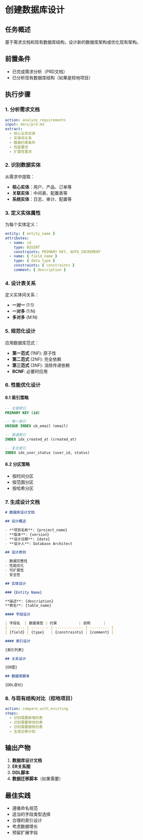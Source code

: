 # 创建数据库设计

## 任务概述

基于需求文档和现有数据库结构，设计新的数据库架构或优化现有架构。

## 前置条件

- 已完成需求分析（PRD文档）
- 已分析现有数据库结构（如果是棕地项目）

## 执行步骤

### 1. 分析需求文档

```yaml
action: analyze_requirements
input: docs/prd.md
extract:
  - 核心业务实体
  - 实体间关系
  - 数据约束条件
  - 性能要求
  - 扩展性需求
```

### 2. 识别数据实体

从需求中提取：

- **核心实体**：用户、产品、订单等
- **关联实体**：中间表、配置表等
- **系统实体**：日志、审计、配置等

### 3. 定义实体属性

为每个实体定义：

```yaml
entity: { entity_name }
attributes:
  - name: id
    type: BIGINT
    constraints: PRIMARY KEY, AUTO_INCREMENT
  - name: { field_name }
    type: { data_type }
    constraints: { constraints }
    comment: { description }
```

### 4. 设计表关系

定义实体间关系：

- **一对一** (1:1)
- **一对多** (1:N)
- **多对多** (M:N)

### 5. 规范化设计

应用数据库范式：

- **第一范式** (1NF): 原子性
- **第二范式** (2NF): 完全依赖
- **第三范式** (3NF): 消除传递依赖
- **BCNF**: 必要时应用

### 6. 性能优化设计

#### 6.1 索引策略

```sql
-- 主键索引
PRIMARY KEY (id)

-- 唯一索引
UNIQUE INDEX uk_email (email)

-- 普通索引
INDEX idx_created_at (created_at)

-- 复合索引
INDEX idx_user_status (user_id, status)
```

#### 6.2 分区策略

- 按时间分区
- 按范围分区
- 按哈希分区

### 7. 生成设计文档

```markdown
# 数据库设计文档

## 设计概述

- **项目名称**: {project_name}
- **版本**: {version}
- **设计日期**: {date}
- **设计人**: Database Architect

## 设计原则

- 数据完整性
- 性能优化
- 可扩展性
- 安全性

## 实体设计

### {Entity Name}

**描述**: {description}
**表名**: {table_name}

#### 字段设计

| 字段名  | 数据类型 | 约束          | 说明      |
| ------- | -------- | ------------- | --------- |
| {field} | {type}   | {constraints} | {comment} |

#### 索引设计

{索引列表}

## 关系设计

{ER图}

## 数据库脚本

{DDL语句}
```

### 8. 与现有结构对比（棕地项目）

```yaml
action: compare_with_existing
steps:
  - 识别需要新增的表
  - 识别需要修改的表
  - 识别需要删除的表
  - 生成迁移计划
```

## 输出产物

1. **数据库设计文档**
2. **ER关系图**
3. **DDL脚本**
4. **数据迁移脚本**（如果需要）

## 最佳实践

- 遵循命名规范
- 适当的字段类型选择
- 合理的索引设计
- 考虑数据增长
- 预留扩展字段
